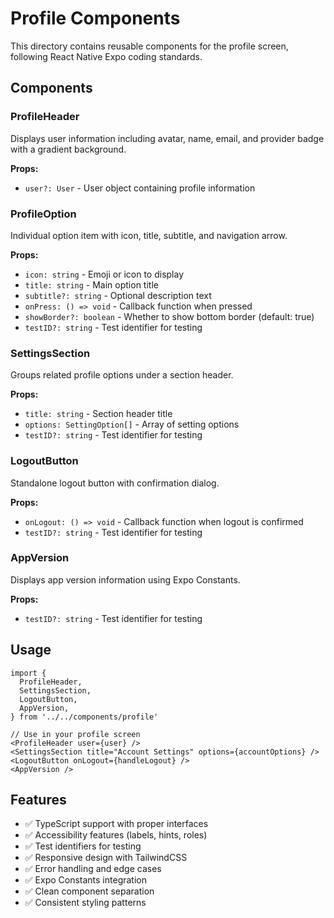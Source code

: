 # Profile Components

This directory contains reusable components for the profile screen, following React Native Expo coding standards.

## Components

### ProfileHeader

Displays user information including avatar, name, email, and provider badge with a gradient background.

**Props:**

- `user?: User` - User object containing profile information

### ProfileOption

Individual option item with icon, title, subtitle, and navigation arrow.

**Props:**

- `icon: string` - Emoji or icon to display
- `title: string` - Main option title
- `subtitle?: string` - Optional description text
- `onPress: () => void` - Callback function when pressed
- `showBorder?: boolean` - Whether to show bottom border (default: true)
- `testID?: string` - Test identifier for testing

### SettingsSection

Groups related profile options under a section header.

**Props:**

- `title: string` - Section header title
- `options: SettingOption[]` - Array of setting options
- `testID?: string` - Test identifier for testing

### LogoutButton

Standalone logout button with confirmation dialog.

**Props:**

- `onLogout: () => void` - Callback function when logout is confirmed
- `testID?: string` - Test identifier for testing

### AppVersion

Displays app version information using Expo Constants.

**Props:**

- `testID?: string` - Test identifier for testing

## Usage

```tsx
import {
  ProfileHeader,
  SettingsSection,
  LogoutButton,
  AppVersion,
} from '../../components/profile'

// Use in your profile screen
<ProfileHeader user={user} />
<SettingsSection title="Account Settings" options={accountOptions} />
<LogoutButton onLogout={handleLogout} />
<AppVersion />
```

## Features

- ✅ TypeScript support with proper interfaces
- ✅ Accessibility features (labels, hints, roles)
- ✅ Test identifiers for testing
- ✅ Responsive design with TailwindCSS
- ✅ Error handling and edge cases
- ✅ Expo Constants integration
- ✅ Clean component separation
- ✅ Consistent styling patterns

